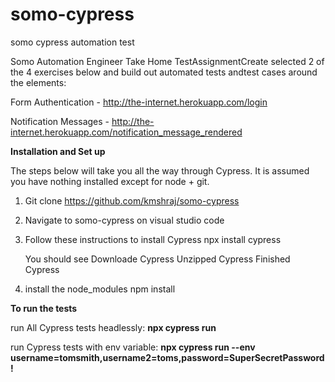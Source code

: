 # somo-cypress
somo cypress automation test

Somo Automation Engineer Take Home TestAssignmentCreate  selected 2 of the 4 exercises below and build out automated tests andtest cases around the elements:

Form Authentication - ​http://the-internet.herokuapp.com/login


Notification Messages - ​http://the-internet.herokuapp.com/notification_message_rendered


**Installation and Set up**

The steps below will take you all the way through Cypress. It is assumed you have nothing installed except for node + git.


1) Git clone https://github.com/kmshraj/somo-cypress

2) Navigate to somo-cypress on visual studio code 

3) Follow these instructions to install Cypress
   npx install cypress

   You should see
   Downloade Cypress
   Unzipped Cypress
   Finished Cypress

4) install the node_modules
   npm install
   
**To run the tests**

run  All Cypress tests headlessly: **npx cypress run**

run Cypress tests with env variable: **npx cypress run --env username=tomsmith,username2=toms,password=SuperSecretPassword!**


